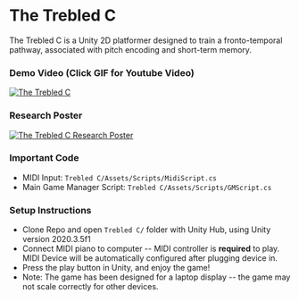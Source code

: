 # The Trebled C
The Trebled C is a Unity 2D platformer designed to train a fronto-temporal pathway, associated with pitch encoding and short-term memory.

### Demo Video (Click GIF for Youtube Video)

[![The Trebled C](https://imgur.com/ojDvaki.gif)](https://www.youtube.com/watch?v=cAAEySOGntU "The Trebled C")



### Research Poster
[![The Trebled C Research Poster](https://imgur.com/fF7qopJ.png)](https://drive.google.com/file/d/1C0ouUA6GtyKidZU73UXL2YtjWVSfoBiE/view "The Trebled C Research Poster")


### Important Code
* MIDI Input: `Trebled C/Assets/Scripts/MidiScript.cs`
* Main Game Manager Script: `Trebled C/Assets/Scripts/GMScript.cs`


### Setup Instructions
* Clone Repo and open `Trebled C/` folder with Unity Hub, using Unity version 2020.3.5f1
* Connect MIDI piano to computer -- MIDI controller is **required** to play. MIDI Device will be automatically configured after plugging device in.
* Press the play button in Unity, and enjoy the game!
* Note: The game has been designed for a laptop display -- the game may not scale correctly for other devices.


